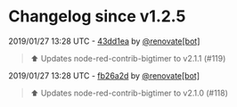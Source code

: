# Changelog since v1.2.5

2019/01/27 13:28 UTC - [43dd1ea](https://github.com/hassio-addons/addon-node-red/commit/43dd1ea931ee55c2c2811c7764d575a0e9be505c) by [@renovate[bot]](https://github.com/apps/renovate)
> :arrow_up: Updates node-red-contrib-bigtimer to v2.1.1 (#119) 

2019/01/27 13:28 UTC - [fb26a2d](https://github.com/hassio-addons/addon-node-red/commit/fb26a2d8a92ec9a5d8f24f9adb2c8a3c5565483c) by [@renovate[bot]](https://github.com/apps/renovate)
> :arrow_up: Updates node-red-contrib-bigtimer to v2.1.0 (#118) 

